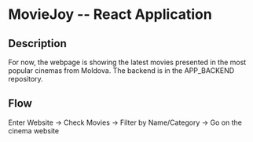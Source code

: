 # MovieJoy -- React Application

## Description

For now, the webpage is showing the latest movies presented in the most popular cinemas from Moldova. The backend is in the APP_BACKEND repository.

## Flow

Enter Website -> Check Movies -> Filter by Name/Category -> Go on the cinema website
